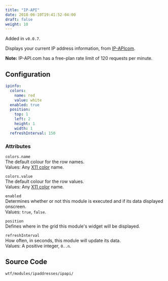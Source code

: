 ```yaml
---
title: "IP-API"
date: 2018-06-10T19:41:52-04:00
draft: false
weight: 10
---
```


Added in `v0.0.7`.

Displays your current IP address information, from [IP-APIcom](http://ip-api.com).

**Note:** IP-API.com has a free-plan rate limit of 120 requests per
minute.

## Configuration

```yaml
ipinfo:
  colors:
    name: red
    value: white
  enabled: true
  position:
    top: 1
    left: 2
    height: 1
    width: 1
  refreshInterval: 150
```
### Attributes

`colors.name` <br />
The default colour for the row names. <br />
Values: Any <a href="https://en.wikipedia.org/wiki/X11_color_names">X11 color</a> name.

`colors.value` <br />
The default colour for the row values. <br />
Values: Any <a href="https://en.wikipedia.org/wiki/X11_color_names">X11 color</a> name.

`enabled` <br />
Determines whether or not this module is executed and if its data displayed onscreen. <br />
Values: `true`, `false`.

`position` <br />
Defines where in the grid this module's widget will be displayed. <br />

`refreshInterval` <br />
How often, in seconds, this module will update its data. <br />
Values: A positive integer, `0..n`.

## Source Code

```bash
wtf/modules/ipaddresses/ipapi/
```
